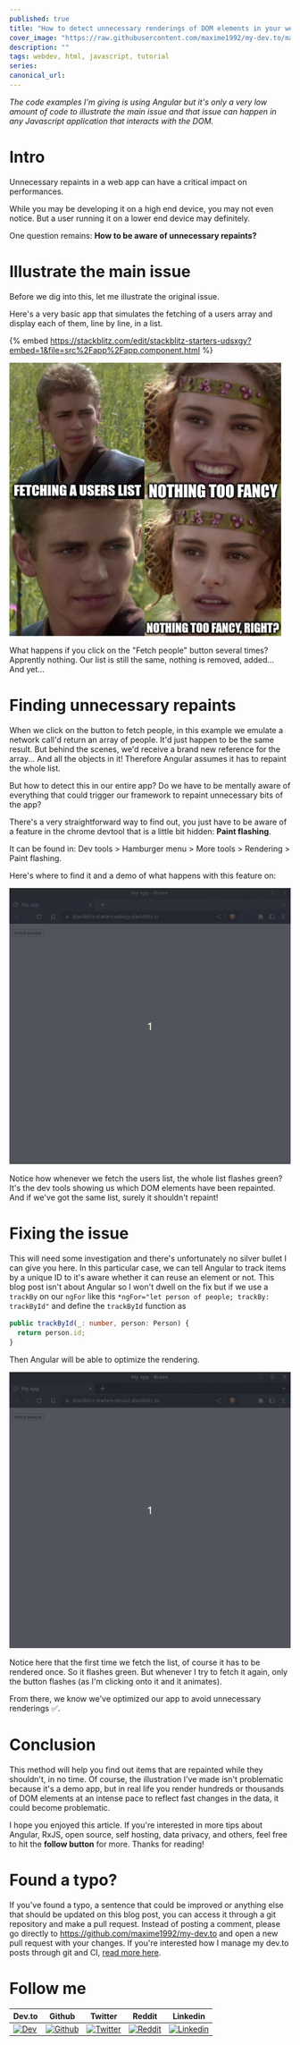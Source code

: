 ```yaml
---
published: true
title: "How to detect unnecessary renderings of DOM elements in your web app to improve performances 🔥"
cover_image: "https://raw.githubusercontent.com/maxime1992/my-dev.to/master/blog-posts/detect-unnecessary-renderings-of-dom-elements/assets/cover.png"
description: ""
tags: webdev, html, javascript, tutorial
series:
canonical_url:
---
```


_The code examples I'm giving is using Angular but it's only a very low amount of code to illustrate the main issue and that issue can happen in any Javascript application that interacts with the DOM._

# Intro

Unnecessary repaints in a web app can have a critical impact on performances.

While you may be developing it on a high end device, you may not even notice. But a user running it on a lower end device may definitely.

One question remains: **How to be aware of unnecessary repaints?**

# Illustrate the main issue

Before we dig into this, let me illustrate the original issue.

Here's a very basic app that simulates the fetching of a users array and display each of them, line by line, in a list.

{% embed https://stackblitz.com/edit/stackblitz-starters-udsxgy?embed=1&file=src%2Fapp%2Fapp.component.html %}

![Fetching users list, nothing too fancy](./assets/fetching-users-list-nothing-too-fancy.png 'Fetching users list, nothing too fancy')

What happens if you click on the "Fetch people" button several times? Apprently nothing. Our list is still the same, nothing is removed, added... And yet...

# Finding unnecessary repaints

When we click on the button to fetch people, in this example we emulate a network call'd return an array of people. It'd just happen to be the same result. But behind the scenes, we'd receive a brand new reference for the array... And all the objects in it! Therefore Angular assumes it has to repaint the whole list.

But how to detect this in our entire app? Do we have to be mentally aware of everything that could trigger our framework to repaint unnecessary bits of the app?

There's a very straightforward way to find out, you just have to be aware of a feature in the chrome devtool that is a little bit hidden: **Paint flashing**.

It can be found in: Dev tools > Hamburger menu > More tools > Rendering > Paint flashing.

Here's where to find it and a demo of what happens with this feature on:

![Fetching the users list triger a repaint for the whole list](./assets/paint-flashing-with-issue.gif 'Fetching the users list triger a repaint for the whole list')

Notice how whenever we fetch the users list, the whole list flashes green? It's the dev tools showing us which DOM elements have been repainted. And if we've got the same list, surely it shouldn't repaint!

# Fixing the issue

This will need some investigation and there's unfortunately no silver bullet I can give you here. In this particular case, we can tell Angular to track items by a unique ID to it's aware whether it can reuse an element or not. This blog post isn't about Angular so I won't dwell on the fix but if we use a `trackBy` on our `ngFor` like this `*ngFor="let person of people; trackBy: trackById"` and define the `trackById` function as

```ts
public trackById(_: number, person: Person) {
  return person.id;
}
```

Then Angular will be able to optimize the rendering.

![Fetching the users list does not triger a repaint for the whole list](./assets/paint-flashing-without-issue.gif 'Fetching the users list does not triger a repaint for the whole list')

Notice here that the first time we fetch the list, of course it has to be rendered once. So it flashes green. But whenever I try to fetch it again, only the button flashes (as I'm clicking onto it and it animates).

From there, we know we've optimized our app to avoid unnecessary renderings ✅.

# Conclusion

This method will help you find out items that are repainted while they shouldn't, in no time. Of course, the illustration I've made isn't problematic because it's a demo app, but in real life you render hundreds or thousands of DOM elements at an intense pace to reflect fast changes in the data, it could become problematic.

I hope you enjoyed this article. If you're interested in more tips about Angular, RxJS, open source, self hosting, data privacy, and others, feel free to hit the **follow button** for more. Thanks for reading!

# Found a typo?

If you've found a typo, a sentence that could be improved or anything else that should be updated on this blog post, you can access it through a git repository and make a pull request. Instead of posting a comment, please go directly to https://github.com/maxime1992/my-dev.to and open a new pull request with your changes. If you're interested how I manage my dev.to posts through git and CI, [read more here](https://dev.to/maxime1992/manage-your-dev-to-blog-posts-from-a-git-repo-and-use-continuous-deployment-to-auto-publish-update-them-143j).

# Follow me

| Dev.to                                                                                                                              | Github                                                                                                                                           | Twitter                                                                                                                                              | Reddit                                                                                                                                                    | Linkedin                                                                                                                                                              |
| ----------------------------------------------------------------------------------------------------------------------------------- | ------------------------------------------------------------------------------------------------------------------------------------------------ | ---------------------------------------------------------------------------------------------------------------------------------------------------- | --------------------------------------------------------------------------------------------------------------------------------------------------------- | --------------------------------------------------------------------------------------------------------------------------------------------------------------------- |
| [![Dev](https://raw.githubusercontent.com/maxime1992/my-dev.to/master/shared-assets/dev-logo.png 'Dev')](https://dev.to/maxime1992) | [![Github](https://raw.githubusercontent.com/maxime1992/my-dev.to/master/shared-assets/github-logo.png 'Github')](https://github.com/maxime1992) | [![Twitter](https://raw.githubusercontent.com/maxime1992/my-dev.to/master/shared-assets/twitter-logo.png 'Twitter')](https://twitter.com/maxime1992) | [![Reddit](https://raw.githubusercontent.com/maxime1992/my-dev.to/master/shared-assets/reddit-logo.png 'Reddit')](https://www.reddit.com/user/maxime1992) | [![Linkedin](https://raw.githubusercontent.com/maxime1992/my-dev.to/master/shared-assets/linkedin-logo.png 'Linkedin')](https://www.linkedin.com/in/maximerobert1992) |
